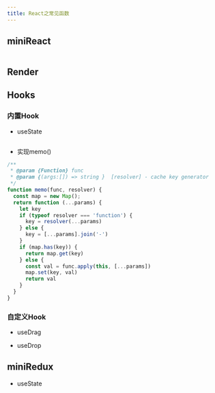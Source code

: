 ```yaml
---
title: React之常见函数
---
```


## miniReact

```js

```

## Render

## Hooks

### 内置Hook

- useState

```js

```

- 实现memo()

```js
/**
 * @param {Function} func
 * @param {(args:[]) => string }  [resolver] - cache key generator
 */
function memo(func, resolver) {
  const map = new Map();
  return function (...params) {
    let key
    if (typeof resolver === 'function') {
      key = resolver(...params)
    } else {
      key = [...params].join('-')
    }
    if (map.has(key)) {
      return map.get(key)
    } else {
      const val = func.apply(this, [...params])
      map.set(key, val)
      return val
    }
  }
}

```

### 自定义Hook

- useDrag




- useDrop






## miniRedux

- useState

```js
```


